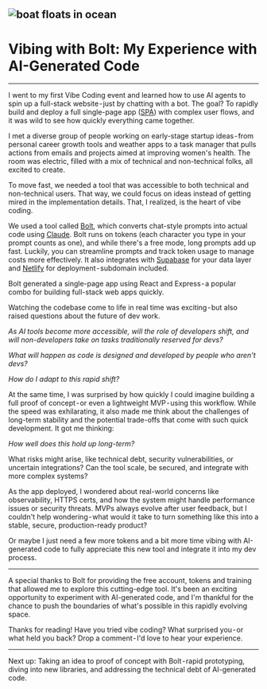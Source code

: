![boat floats in ocean](https://cdn-images-1.medium.com/max/1600/1*Lw1P92LZ3wAKlE3KSYtsKA.png)
---
# Vibing with Bolt: My Experience with AI-Generated Code

---

I went to my first Vibe Coding event and learned how to use AI agents to spin up a full-stack website - just by chatting with a bot. The goal? To rapidly build and deploy a full single-page app ([SPA](https://developer.mozilla.org/en-US/docs/Glossary/SPA)) with complex user flows, and it was wild to see how quickly everything came together.

I met a diverse group of people working on early-stage startup ideas - from personal career growth tools and weather apps to a task manager that pulls actions from emails and projects aimed at improving women's health. The room was electric, filled with a mix of technical and non-technical folks, all excited to create.

To move fast, we needed a tool that was accessible to both technical and non-technical users. That way, we could focus on ideas instead of getting mired in the implementation details. That, I realized, is the heart of vibe coding.

We used a tool called [Bolt](https://support.bolt.new/), which converts chat-style prompts into actual code using [Claude](https://www.anthropic.com/news/claude-3-7-sonnet). Bolt runs on tokens (each character you type in your prompt counts as one), and while there's a free mode, long prompts add up fast. Luckily, you can streamline prompts and track token usage to manage costs more effectively. It also integrates with [Supabase](https://supabase.com/) for your data layer and [Netlify](https://www.netlify.com/) for deployment - subdomain included.

Bolt generated a single-page app using React and Express - a popular combo for building full-stack web apps quickly.

Watching the codebase come to life in real time was exciting - but also raised questions about the future of dev work.

_As AI tools become more accessible, will the role of developers shift, and will non-developers take on tasks traditionally reserved for devs?_

_What will happen as code is designed and developed by people who aren't devs?_

_How do I adapt to this rapid shift?_

At the same time, I was surprised by how quickly I could imagine building a full proof of concept - or even a lightweight MVP - using this workflow. While the speed was exhilarating, it also made me think about the challenges of long-term stability and the potential trade-offs that come with such quick development. It got me thinking:

_How well does this hold up long-term?_

What risks might arise, like technical debt, security vulnerabilities, or uncertain integrations?
Can the tool scale, be secured, and integrate with more complex systems?

As the app deployed, I wondered about real-world concerns like observability, HTTPS certs, and how the system might handle performance issues or security threats. MVPs always evolve after user feedback, but I couldn't help wondering - what would it take to turn something like this into a stable, secure, production-ready product?

Or maybe I just need a few more tokens and a bit more time vibing with AI-generated code to fully appreciate this new tool and integrate it into my dev process.

---

A special thanks to Bolt for providing the free account, tokens and training that allowed me to explore this cutting-edge tool. It's been an exciting opportunity to experiment with AI-generated code, and I'm thankful for the chance to push the boundaries of what's possible in this rapidly evolving space.

Thanks for reading! Have you tried vibe coding? What surprised you - or what held you back? Drop a comment - I'd love to hear your experience.

---

Next up: Taking an idea to proof of concept with Bolt - rapid prototyping, diving into new libraries, and addressing the technical debt of AI-generated code.
